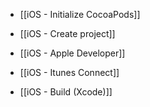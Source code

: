 * [[iOS - Initialize CocoaPods]]

* [[iOS - Create project]]

* [[iOS - Apple Developer]]

* [[iOS - Itunes Connect]]

* [[iOS - Build (Xcode)]]